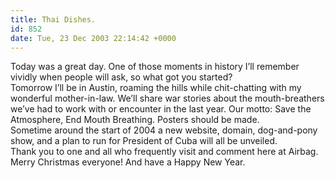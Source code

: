 ```yaml
---
title: Thai Dishes.
id: 852
date: Tue, 23 Dec 2003 22:14:42 +0000
---
```


Today was a great day. One of those moments in history I’ll remember vividly when people will ask, so what got you started?  
 Tomorrow I’ll be in Austin, roaming the hills while chit-chatting with my wonderful mother-in-law. We’ll share war stories about the mouth-breathers we’ve had to work with or encounter in the last year. Our motto: <span class="caps">Save the Atmosphere, End Mouth Breathing</span>. Posters should be made.  
 Sometime around the start of 2004 a new website, domain, dog-and-pony show, and a plan to run for President of Cuba will all be unveiled.  
 Thank you to one and all who frequently visit and comment here at Airbag. Merry Christmas everyone! And have a Happy New Year.



